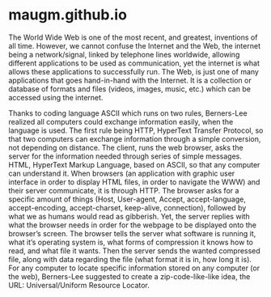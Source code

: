 # maugm.github.io

The World Wide Web is one of the most recent, and greatest, inventions of all time. However, we cannot confuse the Internet and the Web, the internet being a network/signal, linked by telephone lines worldwide, allowing different applications to be used as communication, yet the internet is what allows these applications to successfully run. The Web, is just one of many applications that goes hand-in-hand with the Internet. It is a collection or database of formats and files (videos, images, music, etc.) which can be accessed using the internet.

Thanks to coding language ASCII which runs on two rules, Berners-Lee realized all computers could exchange information easily, when the language is used. The first rule being HTTP, HyperText Transfer Protocol, so that two computers can exchange information through a simple conversion, not depending on distance. The client, runs the web browser, asks the server for the information needed through series of simple messages. HTML, HyperText Markup Language, based on ASCII, so that any computer can understand it. When browsers (an application with graphic user interface in order to display HTML files, in order to navigate the WWW) and their server communicate, it is through HTTP. The browser asks for a specific amount of things (Host, User-agent, Accept, accept-language, accept-encoding, accept-charset, keep-alive, connection), followed by what we as humans would read as gibberish. Yet, the server replies with what the browser needs in order for the webpage to be displayed onto the browser’s screen. The browser tells the server what software is running it, what it’s operating system is, what forms of compression it knows how to read, and what file it wants. Then the server sends the wanted compressed file, along with data regarding the file (what format it is in, how long it is). For any computer to locate specific information stored on any computer (or the web), Berners-Lee suggested to create a zip-code-like-like idea, the URL: Universal/Uniform Resource Locator. 
